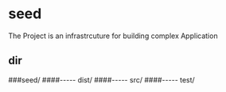 # seed
The Project is an infrastrcuture for building complex Application

## dir
###seed/
####----- dist/   <!-- this directory stored for official version -->
####----- src/    <!-- this directory stored for development version -->
####----- test/   <!-- this directory just used for testing -->

